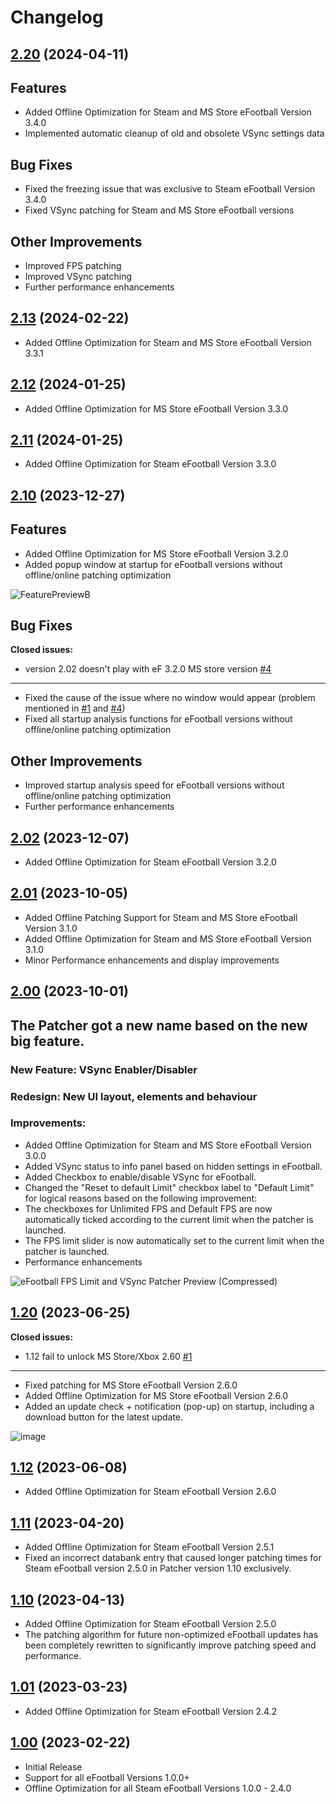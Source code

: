 # Changelog

## [2.20](https://github.com/CadiLillian/eFootball-FPS-Limit-and-VSync-Patcher/releases/tag/2.20) (2024-04-11)

## Features
- Added Offline Optimization for Steam and MS Store eFootball Version 3.4.0
- Implemented automatic cleanup of old and obsolete VSync settings data

## Bug Fixes
- Fixed the freezing issue that was exclusive to Steam eFootball Version 3.4.0
- Fixed VSync patching for Steam and MS Store eFootball versions

## Other Improvements
- Improved FPS patching
- Improved VSync patching
- Further performance enhancements

## [2.13](https://github.com/CadiLillian/eFootball-FPS-Limit-and-VSync-Patcher/releases/tag/2.13) (2024-02-22)

- Added Offline Optimization for Steam and MS Store eFootball Version 3.3.1

## [2.12](https://github.com/CadiLillian/eFootball-FPS-Limit-and-VSync-Patcher/releases/tag/2.12) (2024-01-25)

- Added Offline Optimization for MS Store eFootball Version 3.3.0

## [2.11](https://github.com/CadiLillian/eFootball-FPS-Limit-and-VSync-Patcher/releases/tag/2.11) (2024-01-25)

- Added Offline Optimization for Steam eFootball Version 3.3.0

## [2.10](https://github.com/CadiLillian/eFootball-FPS-Limit-and-VSync-Patcher/releases/tag/2.10) (2023-12-27)

## Features
- Added Offline Optimization for MS Store eFootball Version 3.2.0
- Added popup window at startup for eFootball versions without offline/online patching optimization

![FeaturePreviewB](https://github.com/CadiLillian/eFootball-FPS-Limit-and-VSync-Patcher/assets/121774761/ea36167b-c37c-4c2d-89d1-7be00dd13432)

## Bug Fixes
**Closed issues:**
- version 2.02 doesn't play with eF 3.2.0 MS store version [\#4](https://github.com/CadiLillian/eFootball-FPS-Limit-and-VSync-Patcher/issues/4)
-----
- Fixed the cause of the issue where no window would appear (problem mentioned in [\#1](https://github.com/CadiLillian/eFootball-FPS-Limit-and-VSync-Patcher/issues/1) and [\#4](https://github.com/CadiLillian/eFootball-FPS-Limit-and-VSync-Patcher/issues/4))
- Fixed all startup analysis functions for eFootball versions without offline/online patching optimization

## Other Improvements
- Improved startup analysis speed for eFootball versions without offline/online patching optimization
- Further performance enhancements

## [2.02](https://github.com/CadiLillian/eFootball-FPS-Limit-and-VSync-Patcher/releases/tag/2.02) (2023-12-07)

- Added Offline Optimization for Steam eFootball Version 3.2.0

## [2.01](https://github.com/CadiLillian/eFootball-FPS-Limit-and-VSync-Patcher/releases/tag/2.01) (2023-10-05)

- Added Offline Patching Support for Steam and MS Store eFootball Version 3.1.0
- Added Offline Optimization for Steam and MS Store eFootball Version 3.1.0
- Minor Performance enhancements and display improvements

## [2.00](https://github.com/CadiLillian/eFootball-FPS-Limit-and-VSync-Patcher/releases/tag/2.00) (2023-10-01)

## The Patcher got a new name based on the new big feature.

### New Feature: VSync Enabler/Disabler

### Redesign: New UI layout, elements and behaviour
### **Improvements:**

- Added Offline Optimization for Steam and MS Store eFootball Version 3.0.0
- Added VSync status to info panel based on hidden settings in eFootball.
- Added Checkbox to enable/disable VSync for eFootball.
- Changed the "Reset to default Limit" checkbox label to "Default Limit" for logical reasons based on the following improvement:
- The checkboxes for Unlimited FPS and Default FPS are now automatically ticked according to the current limit when the patcher is launched.
- The FPS limit slider is now automatically set to the current limit when the patcher is launched.
- Performance enhancements

![eFootball FPS Limit and VSync Patcher Preview (Compressed)](https://github.com/CadiLillian/eFootball-FPS-Limit-and-VSync-Patcher/assets/121774761/c8a6026e-7866-44c8-8bca-2a2cc2442ea0)

## [1.20](https://github.com/CadiLillian/eFootball-FPS-Limit-Patcher/releases/tag/1.20) (2023-06-25)

**Closed issues:**

- 1.12 fail to unlock MS Store/Xbox 2.60 [\#1](https://github.com/CadiLillian/eFootball-FPS-Limit-and-VSync-Patcher/issues/1)  
-----
- Fixed patching for MS Store eFootball Version 2.6.0
- Added Offline Optimization for MS Store eFootball Version 2.6.0
- Added an update check + notification (pop-up) on startup, including a download button for the latest update.

![image](https://github.com/CadiLillian/eFootball-FPS-Limit-Patcher/assets/121774761/62b023fe-242f-4913-a408-b5ef0ff22f6a)

## [1.12](https://github.com/CadiLillian/eFootball-FPS-Limit-Patcher/releases/tag/1.12) (2023-06-08)

- Added Offline Optimization for Steam eFootball Version 2.6.0

## [1.11](https://github.com/CadiLillian/eFootball-FPS-Limit-Patcher/releases/tag/1.11) (2023-04-20)

- Added Offline Optimization for Steam eFootball Version 2.5.1
- Fixed an incorrect databank entry that caused longer patching times for Steam eFootball version 2.5.0 in Patcher version 1.10 exclusively.

## [1.10](https://github.com/CadiLillian/eFootball-FPS-Limit-Patcher/releases/tag/1.10) (2023-04-13)

- Added Offline Optimization for Steam eFootball Version 2.5.0
- The patching algorithm for future non-optimized eFootball updates has been completely rewritten to significantly improve patching speed and performance.

## [1.01](https://github.com/CadiLillian/eFootball-FPS-Limit-Patcher/releases/tag/1.01) (2023-03-23)

- Added Offline Optimization for Steam eFootball Version 2.4.2

## [1.00](https://github.com/CadiLillian/eFootball-FPS-Limit-Patcher/releases/tag/1.00) (2023-02-22)

- Initial Release
- Support for all eFootball Versions 1.0.0+
- Offline Optimization for all Steam eFootball Versions 1.0.0 - 2.4.0
